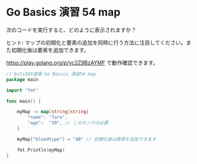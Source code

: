 # Go Basics 演習 54 map

次のコードを実行すると、どのように表示されますか？

ヒント: マップの初期化と要素の追加を同時に行う方法に注目してください。また初期化後は要素を追加できます。

https://play.golang.org/p/yc2Z9BzAYMF で動作確認できます。

```go
// bcts369道場 Go Basics 演習54 map
package main

import "fmt"

func main() {

	myMap := map[string]string{
		"name": "Taro",
		"age":  "30", // このカンマは必要
	}

	myMap["bloodtype"] = "AB" // 初期化後は要素を追加できます

	fmt.Println(myMap)
}

```
